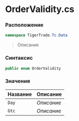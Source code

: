 
# OrderValidity.cs
### Расположение
```csharp
namespace TigerTrade.Tc.Data
```



> Описание

### Синтаксис
```csharp
public enum OrderValidity
```


### Значения
| Название | Описание |
| --- | --- |
| `Day` | *Описание* |
| `Gtc` | *Описание* |



